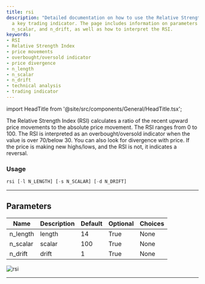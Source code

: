 ```yaml
---
title: rsi
description: "Detailed documentation on how to use the Relative Strength Index (RSI),"
  a key trading indicator. The page includes information on parameters such as n_length,
  n_scalar, and n_drift, as well as how to interpret the RSI.
keywords:
- RSI
- Relative Strength Index
- price movements
- overbought/oversold indicator
- price divergence
- n_length
- n_scalar
- n_drift
- technical analysis
- trading indicator
---
```


import HeadTitle from '@site/src/components/General/HeadTitle.tsx';

<HeadTitle title="forex/ta/rsi - Reference | OpenBB Terminal Docs" />

The Relative Strength Index (RSI) calculates a ratio of the recent upward price movements to the absolute price movement. The RSI ranges from 0 to 100. The RSI is interpreted as an overbought/oversold indicator when the value is over 70/below 30. You can also look for divergence with price. If the price is making new highs/lows, and the RSI is not, it indicates a reversal.

### Usage

```python
rsi [-l N_LENGTH] [-s N_SCALAR] [-d N_DRIFT]
```

---

## Parameters

| Name | Description | Default | Optional | Choices |
| ---- | ----------- | ------- | -------- | ------- |
| n_length | length | 14 | True | None |
| n_scalar | scalar | 100 | True | None |
| n_drift | drift | 1 | True | None |

![rsi](https://user-images.githubusercontent.com/46355364/154311651-99e67e12-1677-43a9-92d9-5998d99fd0db.png)

---
